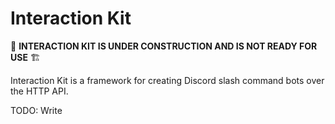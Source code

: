 # Interaction Kit

🚧 **INTERACTION KIT IS UNDER CONSTRUCTION AND IS NOT READY FOR USE** 🏗

Interaction Kit is a framework for creating Discord slash command bots over the HTTP API.

<!-- ## HTTP vs Gateway

In short, you probably should be using [discord.js]() unless you know why you're here.

**Gateway**:

**HTTP**:

Interaction Kit **does not** interface with the Gateway, which limits information is available to your application (and also means you can never be sure the information you have is up to date - if you request information about a User, and that user then updates their profile, if you are on Gateway you'll get a notification of the update event. With the HTTP API, you would not know the data had been changed).

There are other drawbacks as well - HTTP-only bots don't currently show up as Online in a Guild's member list, which will lead to a lot of questions about whether the application is working or not.

## Getting Started

## Community

## Packages -->

TODO: Write

